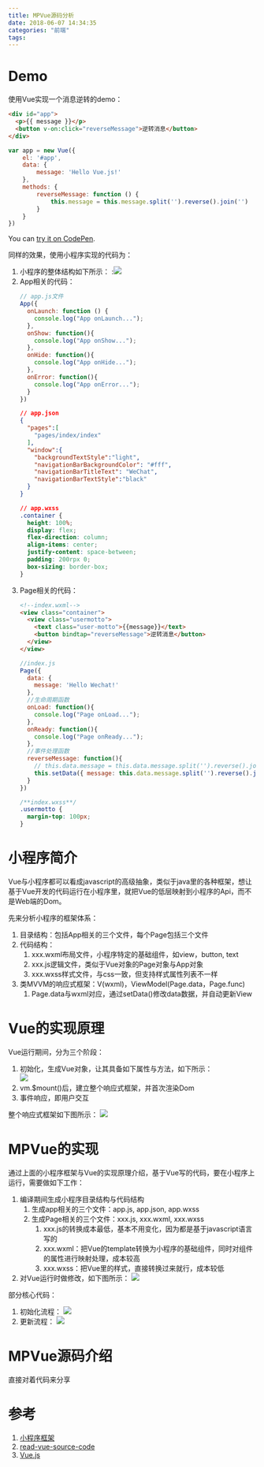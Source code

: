 ```yaml
---
title: MPVue源码分析
date: 2018-06-07 14:34:35
categories: "前端"
tags:
---
```


# Demo
使用Vue实现一个消息逆转的demo：
```html
<div id="app">
  <p>{{ message }}</p>
  <button v-on:click="reverseMessage">逆转消息</button>
</div>
```

```javascript
var app = new Vue({
    el: '#app',
    data: {
    	message: 'Hello Vue.js!'
  	},
  	methods: {
    	reverseMessage: function () {
            this.message = this.message.split('').reverse().join('')
    	}
  	}
})
```
You can [try it on CodePen](https://codepen.io/handsomeliuyang/pen/RJGejj?editors=1010).

同样的效果，使用小程序实现的代码为：

1. 小程序的整体结构如下所示：
    :![](/MPVue源码分析/小程序的代码结构.png)
2. App相关的代码：
    ```javascript
    // app.js文件
    App({
      onLaunch: function () {
        console.log("App onLaunch...");
      },
      onShow: function(){
        console.log("App onShow...");
      },
      onHide: function(){
        console.log("App onHide...");
      },
      onError: function(){
        console.log("App onError...");
      }
    })
    ```
    ```json
    // app.json
    {
      "pages":[
        "pages/index/index"
      ],
      "window":{
        "backgroundTextStyle":"light",
        "navigationBarBackgroundColor": "#fff",
        "navigationBarTitleText": "WeChat",
        "navigationBarTextStyle":"black"
      }
    }
    ```
    ```css
    // app.wxss
    .container {
      height: 100%;
      display: flex;
      flex-direction: column;
      align-items: center;
      justify-content: space-between;
      padding: 200rpx 0;
      box-sizing: border-box;
    } 
    ```
3. Page相关的代码：
    ```html
    <!--index.wxml-->
    <view class="container">
      <view class="usermotto">
        <text class="user-motto">{{message}}</text>
        <button bindtap="reverseMessage">逆转消息</button>
      </view>
    </view>
    ```
    ```javascript
    //index.js
    Page({
      data: {
        message: 'Hello Wechat!'
      },
      //生命周期函数
      onLoad: function(){
        console.log("Page onLoad...");
      },
      onReady: function(){
        console.log("Page onReady...");
      },
      //事件处理函数
      reverseMessage: function(){
        // this.data.message = this.data.message.split('').reverse().join('')
        this.setData({ message: this.data.message.split('').reverse().join('') })
      }
    })
    ```
    ```css
    /**index.wxss**/
    .usermotto {
      margin-top: 100px;
    }
    ```
    
# 小程序简介

Vue与小程序都可以看成javascript的高级抽象，类似于java里的各种框架，想让基于Vue开发的代码运行在小程序里，就把Vue的低层映射到小程序的Api，而不是Web端的Dom。

先来分析小程序的框架体系：
1. 目录结构：包括App相关的三个文件，每个Page包括三个文件
2. 代码结构：
    1. xxx.wxml布局文件，小程序特定的基础组件，如view，button, text
    2. xxx.js逻辑文件，类似于Vue对象的Page对象与App对象
    3. xxx.wxss样式文件，与css一致，但支持样式属性列表不一样
4. 类MVVM的响应式框架：V(wxml)，ViewModel(Page.data，Page.func)
    1. Page.data与wxml对应，通过setData()修改data数据，并自动更新View

# Vue的实现原理
Vue运行期间，分为三个阶段：
1. 初始化，生成Vue对象，让其具备如下属性与方法，如下所示：  
    ![](/MPVue源码分析/Vue对象.png)
2. vm.$mount()后，建立整个响应式框架，并首次渲染Dom
3. 事件响应，即用户交互

整个响应式框架如下图所示：
![](/MPVue源码分析/Vue框架.png)

# MPVue的实现
通过上面的小程序框架与Vue的实现原理介绍，基于Vue写的代码，要在小程序上运行，需要做如下工作：
1. 编译期间生成小程序目录结构与代码结构
    1. 生成app相关的三个文件：app.js, app.json, app.wxss
    2. 生成Page相关的三个文件：xxx.js, xxx.wxml, xxx.wxss
        1. xxx.js的转换成本最低，基本不用变化，因为都是基于javascript语言写的
        2. xxx.wxml：把Vue的template转换为小程序的基础组件，同时对组件的属性进行映射处理，成本较高
        3. xxx.wxss：把Vue里的样式，直接转换过来就行，成本较低
2. 对Vue运行时做修改，如下图所示：
    ![](/MPVue源码分析/mpvue框架.png)

部分核心代码：
1. 初始化流程：
    ![](/MPVue源码分析/mpvue初始化流程.png)
2. 更新流程：
    ![](/MPVue源码分析/mpvue更新流程.png)
    
# MPVue源码介绍
直接对着代码来分享

# 参考
1. [小程序框架](https://developers.weixin.qq.com/miniprogram/dev/framework/MINA.html)
2. [read-vue-source-code](https://github.com/numbbbbb/read-vue-source-code)
3. [Vue.js](https://cn.vuejs.org/v2/guide/index.html)


